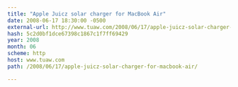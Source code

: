 ```yaml
---
title: "Apple Juicz solar charger for MacBook Air"
date: 2008-06-17 18:30:00 -0500
external-url: http://www.tuaw.com/2008/06/17/apple-juicz-solar-charger-for-macbook-air/
hash: 5c2d0bf1dce67398c1867c1f7ff69429
year: 2008
month: 06
scheme: http
host: www.tuaw.com
path: /2008/06/17/apple-juicz-solar-charger-for-macbook-air/

---
```



